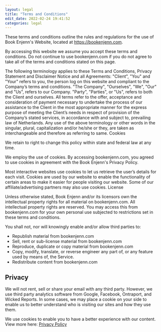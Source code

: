 ```yaml
---
layout: legal
title: "Terms and Conditions"
edit_date: 2022-02-24 19:41:52
categories: legal
---
```


These terms and conditions outline the rules and regulations for the use of Book Enjenn's Website, located at https://bookenjenn.com.

By accessing this website we assume you accept these terms and conditions. Do not continue to use bookenjenn.com if you do not agree to take all of the terms and conditions stated on this page.

The following terminology applies to these Terms and Conditions, Privacy Statement and Disclaimer Notice and all Agreements: "Client", "You" and "Your" refers to you, the person log on this website and compliant to the Company’s terms and conditions. "The Company", "Ourselves", "We", "Our" and "Us", refers to our Company. "Party", "Parties", or "Us", refers to both the Client and ourselves. All terms refer to the offer, acceptance and consideration of payment necessary to undertake the process of our assistance to the Client in the most appropriate manner for the express purpose of meeting the Client’s needs in respect of provision of the Company’s stated services, in accordance with and subject to, prevailing law of Netherlands. Any use of the above terminology or other words in the singular, plural, capitalization and/or he/she or they, are taken as interchangeable and therefore as referring to same.
Cookies

We retain to right to change this policy within state and federal law at any time.

We employ the use of cookies. By accessing bookenjenn.com, you agreed to use cookies in agreement with the Book Enjenn's Privacy Policy.

Most interactive websites use cookies to let us retrieve the user’s details for each visit. Cookies are used by our website to enable the functionality of certain areas to make it easier for people visiting our website. Some of our affiliate/advertising partners may also use cookies.
License

Unless otherwise stated, Book Enjenn and/or its licensors own the intellectual property rights for all material on bookenjenn.com. All intellectual property rights are reserved. You may access this from bookenjenn.com for your own personal use subjected to restrictions set in these terms and conditions.

You shall not, nor will knowingly enable and/or allow third parties to:

- Republish material from bookenjenn.com
- Sell, rent or sub-license material from bookenjenn.com
- Reproduce, duplicate or copy material from bookenjenn.com
- Copy, modify, translate, or reverse engineer any part of, or any feature used by means of, the Service.
- Redistribute content from bookenjenn.com

## Privacy

We will not rent, sell or share your email with any third party. However, we use third party analytics software from Google, Facebook, Ontraport, and Wicked Reports. In some cases, we may place a cookie on your side to enable us to better understand who is visiting our sites and how they use them.

We use cookies to enable you to have a better experience with our content. View more here: <a href="/legal/privacy-policy">Privacy Policy</a>
